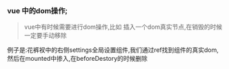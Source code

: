 ### vue 中的dom操作;
> vue中有时候需要进行dom操作,比如 插入一个dom真实节点,在销毁的时候一定要手动移除

例子是:花裤衩中的右侧settings全局设置组件,我们通过ref找到组件的真实dom,然后在mounted中掺入,在beforeDestory的时候删除

